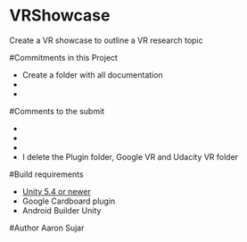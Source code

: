 # VRShowcase
Create a VR showcase to outline a VR research topic


#Commitments in this Project
* Create a folder with all documentation
* 
* 


#Comments to the submit

* 
* 
* 
* I delete the Plugin folder, Google VR and Udacity VR folder



#Build requirements

* [Unity 5.4 or newer](https://unity3d.com/)
* Google Cardboard plugin
* Android Builder Unity 


#Author
Aaron Sujar